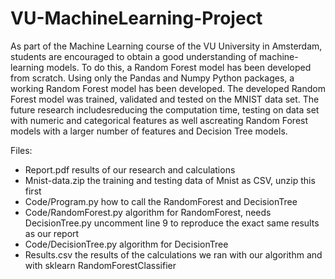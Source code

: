 # VU-MachineLearning-Project

As part of the Machine Learning course of the VU University in Amsterdam, students are encouraged to obtain a good understanding of machine-learning models. To do this, a Random Forest model has been developed from scratch. Using only the Pandas and Numpy Python packages, a working Random Forest model has been developed. The developed Random Forest model was trained, validated and tested on the MNIST data set. The future research includesreducing the computation time, testing on data set with numeric and categorical features as well ascreating Random Forest models with a larger number of features and Decision Tree models.

Files:
- Report.pdf            results of our research and calculations
- Mnist-data.zip        the training and testing data of Mnist as CSV, unzip this first
- Code/Program.py          how to call the RandomForest and DecisionTree
- Code/RandomForest.py  algorithm for RandomForest, needs DecisionTree.py
                        uncomment line 9 to reproduce the exact same results as our report
- Code/DecisionTree.py  algorithm for DecisionTree
- Results.csv           the results of the calculations we ran with our algorithm and with sklearn RandomForestClassifier
